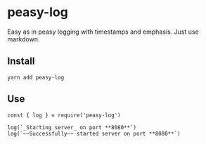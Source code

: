 # peasy-log

Easy as in peasy logging with timestamps and emphasis. Just use markdown.

## Install

```
yarn add peasy-log
```

## Use

```
const { log } = require('peasy-log')

log(`_Starting server_ on port **8080**`)
log(`~~Successfully~~ started server on port **8080**`)
```
